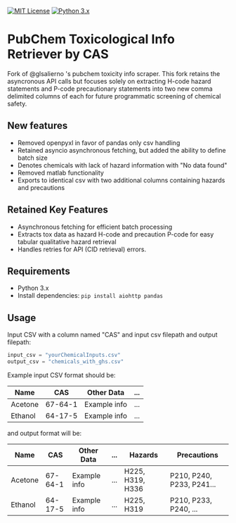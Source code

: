 [![MIT License](https://img.shields.io/badge/License-MIT-green.svg)](https://github.com/glsalierno/pubchem-toxinfo-cas-retriever/blob/main/LICENSE)
[![Python 3.x](https://img.shields.io/badge/python-3.x-blue.svg)](https://www.python.org/downloads/)

# PubChem Toxicological Info Retriever by CAS

Fork of @glsalierno 's pubchem toxicity info scraper. This fork retains the asyncronous API calls but focuses solely on extracting H-code hazard statements and P-code precautionary statements into two new comma delimited columns of each for future programmatic screening of chemical safety.

## New features
- Removed openpyxl in favor of pandas only csv handling
- Retained asyncio asynchronous fetching, but added the ability to define batch size
- Denotes chemicals with lack of hazard information with "No data found"
- Removed matlab functionality
- Exports to identical csv with two additional columns containing hazards and precautions

## Retained Key Features
- Asynchronous fetching for efficient batch processing
- Extracts tox data as hazard H-code and precaution P-code for easy tabular qualitative hazard retrieval
- Handles retries for API (CID retrieval) errors.

## Requirements
- Python 3.x
- Install dependencies: `pip install aiohttp pandas`

## Usage
Input CSV with a column named "CAS" and input csv filepath and output filepath:

```python
input_csv = "yourChemicalInputs.csv"
output_csv = "chemicals_with_ghs.csv"
```

Example input CSV format should be:

| Name          | CAS        | Other Data      | ... |
|---------------|------------|----------------|-----|
| Acetone       | 67-64-1    | Example info   | ... |
| Ethanol       | 64-17-5    | Example info   | ... |


and output format will be:

| Name          | CAS        | Other Data      | ... | Hazards | Precautions |
|---------------|------------|----------------|-----|------|-------|
| Acetone       | 67-64-1    | Example info   | ... | H225, H319, H336 | P210, P240, P233, P241...|
| Ethanol       | 64-17-5    | Example info   | ... | H225, H319 | P210, P233, P240, ... |





